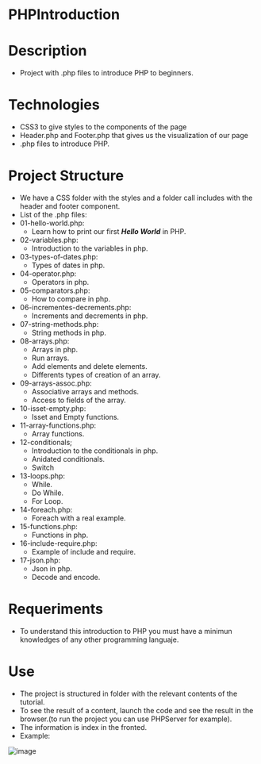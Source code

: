 # PHPIntroduction
# Description
- Project with .php files to introduce PHP to beginners.

# Technologies 
- CSS3 to give styles to the components of the page
- Header.php and Footer.php that gives us the visualization of our page
- .php files to introduce PHP.
# Project Structure
- We have a CSS folder with the styles and a folder call includes with the header and footer component.
- List of the .php files:
- 01-hello-world.php:
    - Learn how to print our first ***Hello World*** in PHP.
- 02-variables.php:
    - Introduction to the variables in php.
- 03-types-of-dates.php:
    - Types of dates in php.
- 04-operator.php:
    - Operators in php.
- 05-comparators.php:
    - How to compare in php.
- 06-incrementes-decrements.php:
    - Increments and decrements in php.
- 07-string-methods.php:
    - String methods in php.
- 08-arrays.php:
    - Arrays in php.
    - Run arrays.
    - Add elements and delete elements.
    - Differents types of creation of an array.
- 09-arrays-assoc.php:
    - Associative arrays and methods.
    - Access to fields of the array.
- 10-isset-empty.php:
    - Isset and Empty functions.
- 11-array-functions.php:
    - Array functions.
- 12-conditionals;
    - Introduction to the conditionals in php.
    - Anidated conditionals.
    - Switch
- 13-loops.php:
    - While.
    - Do While.
    - For Loop.
 - 14-foreach.php:
    - Foreach with a real example.
- 15-functions.php:
    - Functions in php.
- 16-include-require.php:
    - Example of include and require.
- 17-json.php:
    - Json in php.
    - Decode and encode.

# Requeriments
- To understand this introduction to PHP you must have a minimun knowledges of any other programming languaje.
# Use 
- The project is structured in folder with the relevant contents of the tutorial.
- To see the result of a content, launch the code and see the result in the browser.(to run the project you can use PHPServer for example).
- The information is index in the fronted.
- Example:

![image](https://user-images.githubusercontent.com/57486874/160133507-c0aea784-6b53-4842-bacf-41bf8e01bff6.png)
